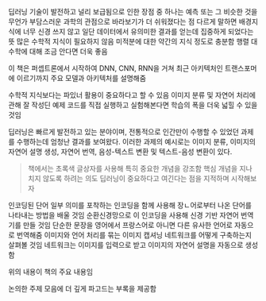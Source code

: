 딥러닝 기술이 발전하고 널리 보급됨으로 인한 장점 중 하나는 예측 또는 그 비슷한 것을 무언가 부담스러운 과학의 관점으로 바라보기가 더 쉬워졌다는 점
다르게 말하면 배경지식에 너무 신경 쓰지 않고 일단 데이터에서 유의미한 결과를 얻는데 집중하게 되었다는 뜻
많은 수학적 지식이 필요하지 않음
미적분에 대한 약간의 지식 정도로 충분함
행렬 대수학에 대해 조금 안다면 더욱 좋음

이 책은 퍼셉트론에서 시작하여  DNN, CNN, RNN을 거쳐
최근 아키텍처인 트랜스포머에 이르기까지 주요 모델과 아키텍처를 설명해줌

수학적 지식보다는 파있너 활용이 중요하다고 할 수 있음
이미지 분류 및 자연어 처리에 관해 잘 작성딘 예제 코드를 직접 실행하고 실험해본다면 학습의 폭을 더욱 넓힐 수 있을것임

딥러닝은 빠르게 발전하고 있는 분야이며, 전통적으로 인간만이 수행할 수 있었던 과제를 수행하는데 엄청난 결과를 보여왔다. 이러한 과제의 예시로는 이미지 분류, 이미지의 자연어 설명 생성, 자연어 번역, 음성-텍스트 변환 및 텍스트-음성 변환이 있다.

> 책에서는 초록색 글상자를 사용해 특히 중요한 개념을 강조함
> 핵심 개념을 지나치지 않도록 하려는 의도
> 딥러닝이 중요하다고 여긴다는 점을 지적하며 시작해보자

인코딩된 단어 일부 의미를 포착하는 인코딩을 함께 사용해 장ㄴ어로부터 나온 단어를 나타내는 방법을 배울 것임
순환신경망으로 이 인코딩을 사용해 신경 기반 자연어 번역기를 만들 것임
단순한 문장을 영어에서 프랑스어로 아니면 다른 유사한 언어로 자동으로 번역해줌
이미지와 언어 처리를 묶는 이미지 캡셔닝 네트워크를 어떻게 구축하는지 살펴볼 것임
네트워크는 이미지를 입력으로 받고 이미지의 자연어 설명을 자동으로 생성함

위의 내용이 책의 주요 내용임

논의한 주제 모음에 더 깊게 파고드는 부록을 제공함